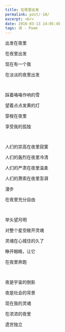 ```yaml
---
title: 在夜里出发
permalink: post/-18/
excerpt: <br>
date: 2016-03-13 14:05:45
tags: 诗 - Poem
---
```


出发在夜里

在夜里出发

现在有一个我

在淡淡的夜里出发

<br>

踩着咯咯作响的雪

望着点点发黄的灯

穿梭在夜里

享受我的孤独

<br>

人们的崇高在夜里寂寞

人们的轰烈在夜里冷清

人们的严肃在夜里温柔

人们的萧索在夜里澎湃

漫步

在夜里充分自由

<br>

举头望月明

对整个星空敞开灵魂

灵魂在心城住的久了

睁开眼睛，让它

在夜里奔跑

<br>

夜是宇宙的倒影

夜是社会的背景

现在我的灵魂

在浓浓的夜里

遗世独立